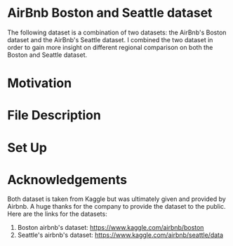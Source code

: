 # AirBnb Boston and Seattle dataset

The following dataset is a combination of two datasets: the AirBnb's Boston dataset and the AirBnb's Seattle dataset. I combined the two dataset in order to gain more insight on different regional comparison on both the Boston and Seattle dataset.



# Motivation




# File Description




# Set Up



# Acknowledgements

Both dataset is taken from Kaggle but was ultimately given and provided by Airbnb. A huge thanks for the company to provide the dataset to the public. Here are the links for the datasets:

1. Boston airbnb's dataset: https://www.kaggle.com/airbnb/boston
2. Seattle's airbnb's dataset: https://www.kaggle.com/airbnb/seattle/data


